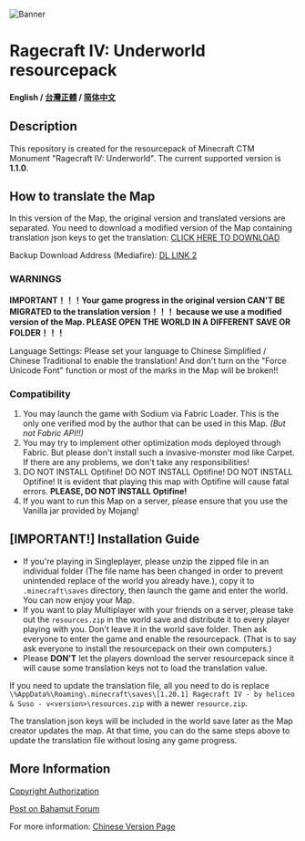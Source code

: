![Banner](https://ctmrepository.com/map_img/6926650110728662.PNG)

# Ragecraft IV: Underworld resourcepack
#### English / [台灣正體](https://github.com/champsing/Ragecraft-IV-resourcepack/blob/master/readme/README_tw.md) / [简体中文](https://github.com/champsing/Ragecraft-IV-resourcepack/blob/master/readme/README_cn.md)

## Description
This repository is created for the resourcepack of Minecraft CTM Monument "Ragecraft IV: Underworld".
The current supported version is **1.1.0**.

## How to translate the Map
In this version of the Map, the original version and translated versions are separated. You need to download a modified version of the Map containing translation json keys to get the translation: [CLICK HERE TO DOWNLOAD](https://github.com/champsing/Ragecraft-IV-resourcepack/releases)

Backup Download Address (Mediafire): [DL LINK 2](https://www.mediafire.com/folder/ggmyr0iawpj6k)

### WARNINGS

**IMPORTANT！！！Your game progress in the original version CAN'T BE MIGRATED to the translation version！！！ because we use a modified version of the Map. PLEASE OPEN THE WORLD IN A DIFFERENT SAVE OR FOLDER！！！**

Language Settings: Please set your language to Chinese Simplified / Chinese Traditional to enable the translation! And don't turn on the "Force Unicode Font" function or most of the marks in the Map will be broken!!

### Compatibility

1. You may launch the game with Sodium via Fabric Loader. This is the only one verified mod by the author that can be used in this Map. *(But not Fabric API!!)*
2. You may try to implement other optimization mods deployed through Fabric. But please don't install such a invasive-monster mod like Carpet. If there are any problems, we don't take any responsibilities!
3. DO NOT INSTALL Optifine! DO NOT INSTALL Optifine! DO NOT INSTALL Optifine! It is evident that playing this map with Optifine will cause fatal errors. **PLEASE, DO NOT INSTALL Optifine!**
4. If you want to run this Map on a server, please ensure that you use the Vanilla jar provided by Mojang!
    
## [IMPORTANT!] Installation Guide
- If you're playing in Singleplayer, please unzip the zipped file in an individual folder (The file name has been changed in order to prevent unintended replace of the world you already have.), copy it to `.minecraft\saves` directory, then launch the game and enter the world. You can now enjoy your Map.
- If you want to play Multiplayer with your friends on a server, please take out the `resources.zip` in the world save and distribute it to every player playing with you. Don't leave it in the world save folder. Then ask everyone to enter the game and enable the resourcepack. (That is to say ask everyone to install the resourcepack on their own computers.)
- Please **DON'T** let the players download the server resourcepack since it will cause some translation keys not to load the translation value.

If you need to update the translation file, all you need to do is replace `\%AppData%\Roaming\.minecraft\saves\[1.20.1] Ragecraft IV - by heliceo & Suso - v<version>\resources.zip` with a newer `resource.zip`.

The translation json keys will be included in the world save later as the Map creator updates the map. At that time, you can do the same steps above to update the translation file without losing any game progress.

## More Information

[Copyright Authorization](https://docs.google.com/document/d/1QH-9C7Sd9ebcAl4yAAbWDcL1Wr2S2mude8PLYb66lJw/edit)

[Post on Bahamut Forum](https://forum.gamer.com.tw/Co.php?bsn=18673&sn=1073436&sum=&subbsn=0)

For more information: [Chinese Version Page](https://beta.vmct-cn.top/map/rc4)
